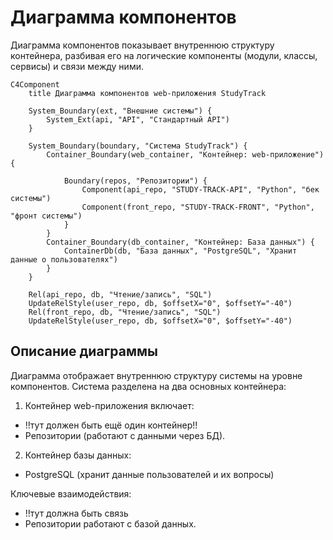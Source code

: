 # Диаграмма компонентов
Диаграмма компонентов показывает внутреннюю структуру контейнера, разбивая его на логические компоненты (модули, классы, сервисы) и связи между ними.

```mermaid
C4Component
    title Диаграмма компонентов web-приложения StudyTrack

    System_Boundary(ext, "Внешние системы") {
        System_Ext(api, "API", "Стандартный API")
    }
    
    System_Boundary(boundary, "Система StudyTrack") {
        Container_Boundary(web_container, "Контейнер: web-приложение") {

            Boundary(repos, "Репозитории") {
                Component(api_repo, "STUDY-TRACK-API", "Python", "бек системы")
                Component(front_repo, "STUDY-TRACK-FRONT", "Python", "фронт системы")
            }
        }
        Container_Boundary(db_container, "Контейнер: База данных") {
            ContainerDb(db, "База данных", "PostgreSQL", "Хранит данные о пользователях")
        }
    }

    Rel(api_repo, db, "Чтение/запись", "SQL")
    UpdateRelStyle(user_repo, db, $offsetX="0", $offsetY="-40")
    Rel(front_repo, db, "Чтение/запись", "SQL")
    UpdateRelStyle(user_repo, db, $offsetX="0", $offsetY="-40")

```

## Описание диаграммы
Диаграмма отображает внутреннюю структуру системы  на уровне компонентов. Система разделена на два основных контейнера:
1. Контейнер web-приложения включает:
  - !!тут должен быть ещё один контейнер!!
  - Репозитории (работают с данными через БД).
2. Контейнер базы данных:
  - PostgreSQL (хранит данные пользователей и их вопросы)

Ключевые взаимодействия:
- !!тут должна быть связь
- Репозитории работают с базой данных.